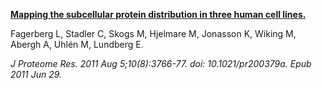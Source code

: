 [**Mapping the subcellular protein distribution in three human cell lines.**](https://www.ncbi.nlm.nih.gov/pubmed/21675716)

Fagerberg L, Stadler C, Skogs M, Hjelmare M, Jonasson K, Wiking M, Abergh A, Uhlén M, Lundberg E.

*J Proteome Res. 2011 Aug 5;10(8):3766-77. doi: 10.1021/pr200379a. Epub 2011 Jun 29.*
